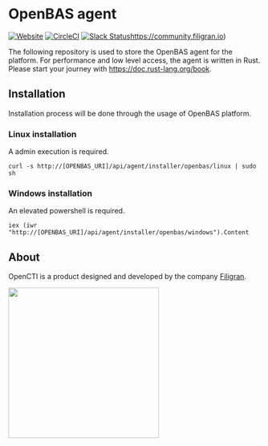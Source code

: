 # OpenBAS agent

[![Website](https://img.shields.io/badge/website-openbas.io-blue.svg)](https://openbas.io)
[![CircleCI](https://circleci.com/gh/OpenBAS-Platform/openbas-agent.svg?style=shield)](https://circleci.com/gh/OpenBAS-Platform/openbas-agent/tree/master)
[![Slack Status](https://img.shields.io/badge/slack-3K%2B%20members-4A154B)](https://community.filigran.io)https://community.filigran.io)

The following repository is used to store the OpenBAS agent for the platform. For performance and low level access, the agent is written in Rust. Please start your journey with https://doc.rust-lang.org/book.

## Installation

Installation process will be done through the usage of OpenBAS platform.

### Linux installation

A admin execution is required.

`curl -s http://[OPENBAS_URI]/api/agent/installer/openbas/linux | sudo sh`

### Windows installation

An elevated powershell is required.

`iex (iwr "http://[OPENBAS_URI]/api/agent/installer/openbas/windows").Content`

## About

OpenCTI is a product designed and developed by the company [Filigran](https://filigran.io).

<a href="https://filigran.io" alt="Filigran"><img src="https://github.com/OpenCTI-Platform/opencti/raw/master/.github/img/logo_filigran.png" width="300" /></a>
